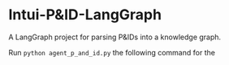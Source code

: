 # Intui-P&ID-LangGraph

A LangGraph project for parsing P&IDs into a knowledge graph.


Run 
` python agent_p_and_id.py ` the following command for the 

